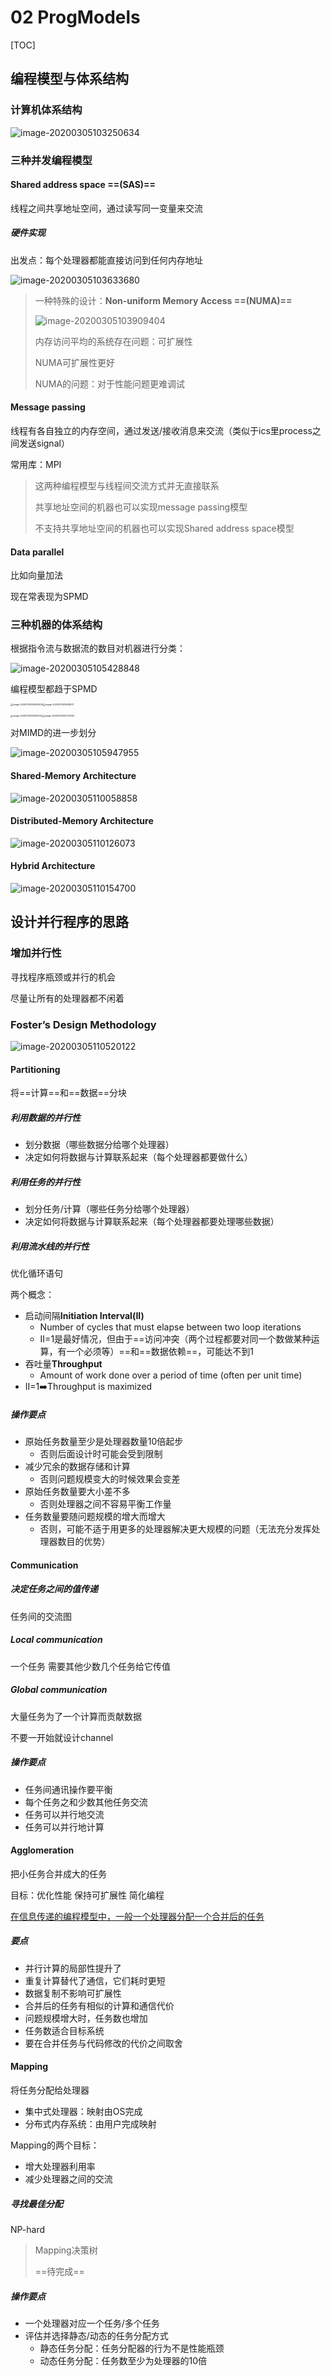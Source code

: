 #  02 ProgModels

[TOC]

## 编程模型与体系结构

### 计算机体系结构

![image-20200305103250634](./typora-user-images/image-20200305103250634.png)

### 三种并发编程模型

#### Shared address space ==(SAS)==

线程之间共享地址空间，通过读写同一变量来交流

##### 硬件实现

出发点：每个处理器都能直接访问到任何内存地址

![image-20200305103633680](./typora-user-images/image-20200305103633680.png)

> 一种特殊的设计：**Non-uniform Memory Access ==(NUMA)==**
>
> ![image-20200305103909404](./typora-user-images/image-20200305103909404.png)
>
> 内存访问平均的系统存在问题：可扩展性
>
> NUMA可扩展性更好
>
> NUMA的问题：对于性能问题更难调试

#### Message passing

 线程有各自独立的内存空间，通过发送/接收消息来交流（类似于ics里process之间发送signal）

常用库：MPI

> 这两种编程模型与线程间交流方式并无直接联系
>
> 共享地址空间的机器也可以实现message passing模型
>
> 不支持共享地址空间的机器也可以实现Shared address space模型

#### Data parallel

比如向量加法

现在常表现为SPMD

### 三种机器的体系结构

根据指令流与数据流的数目对机器进行分类：

![image-20200305105428848](./typora-user-images/image-20200305105428848.png)

编程模型都趋于SPMD

<img src="./typora-user-images/image-20200305105600406.png" alt="image-20200305105600406" style="zoom:25%;" /><img src="./typora-user-images/image-20200305105618211.png" alt="image-20200305105618211" style="zoom:25%;" />

<img src="./typora-user-images/image-20200305105651024.png" alt="image-20200305105651024" style="zoom:25%;" /><img src="./typora-user-images/image-20200305105720243.png" alt="image-20200305105720243" style="zoom:25%;" />

对MIMD的进一步划分

![image-20200305105947955](./typora-user-images/image-20200305105947955.png)

#### Shared-Memory Architecture

![image-20200305110058858](./typora-user-images/image-20200305110058858.png)

#### Distributed-Memory Architecture

![image-20200305110126073](./typora-user-images/image-20200305110126073.png)

#### Hybrid Architecture

![image-20200305110154700](./typora-user-images/image-20200305110154700.png)

## 设计并行程序的思路

### 增加并行性

寻找程序瓶颈或并行的机会

尽量让所有的处理器都不闲着

### Foster’s Design Methodology

![image-20200305110520122](./typora-user-images/image-20200305110520122.png)

#### Partitioning

将==计算==和==数据==分块

##### 利用数据的并行性

- 划分数据（哪些数据分给哪个处理器）
- 决定如何将数据与计算联系起来（每个处理器都要做什么）

##### 利用任务的并行性

- 划分任务/计算（哪些任务分给哪个处理器）
- 决定如何将数据与计算联系起来（每个处理器都要处理哪些数据）

##### 利用流水线的并行性

优化循环语句

两个概念：

- 启动间隔**Initiation Interval(II)**
  - Number of cycles that must elapse between two loop iterations
  - II=1是最好情况，但由于==访问冲突（两个过程都要对同一个数做某种运算，有一个必须等）==和==数据依赖==，可能达不到1
- 吞吐量**Throughput**
  - Amount of work done over a period of time (often per unit time)
- II=1:arrow_right:Throughput is maximized

##### 操作要点

- 原始任务数量至少是处理器数量10倍起步
  - 否则后面设计时可能会受到限制
- 减少冗余的数据存储和计算
  - 否则问题规模变大的时候效果会变差
- 原始任务数量要大小差不多
  - 否则处理器之间不容易平衡工作量
- 任务数量要随问题规模的增大而增大
  - 否则，可能不适于用更多的处理器解决更大规模的问题（无法充分发挥处理器数目的优势）

#### Communication

##### 决定任务之间的值传递

任务间的交流图

##### Local communication

一个任务 需要其他少数几个任务给它传值

##### Global communication

大量任务为了一个计算而贡献数据

不要一开始就设计channel

##### 操作要点

- 任务间通讯操作要平衡
- 每个任务之和少数其他任务交流
- 任务可以并行地交流
- 任务可以并行地计算

#### Agglomeration

把小任务合并成大的任务

目标：优化性能 保持可扩展性 简化编程

<u>在信息传递的编程模型中，一般一个处理器分配一个合并后的任务</u>

##### 要点

- 并行计算的局部性提升了
- 重复计算替代了通信，它们耗时更短
- 数据复制不影响可扩展性
- 合并后的任务有相似的计算和通信代价
- 问题规模增大时，任务数也增加
- 任务数适合目标系统
- 要在合并任务与代码修改的代价之间取舍

#### Mapping

将任务分配给处理器

- 集中式处理器：映射由OS完成
- 分布式内存系统：由用户完成映射

Mapping的两个目标：

- 增大处理器利用率
- 减少处理器之间的交流

##### 寻找最佳分配

NP-hard

> Mapping决策树
>
> ==待完成==

##### 操作要点

- 一个处理器对应一个任务/多个任务
- 评估并选择静态/动态的任务分配方式
  - 静态任务分配：任务分配器的行为不是性能瓶颈
  - 动态任务分配：任务数至少为处理器的10倍